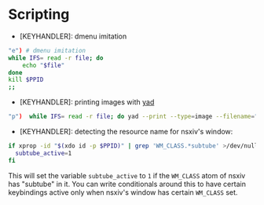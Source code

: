 # Scripting

* [KEYHANDLER]: dmenu imitation

```sh
"e") # dmenu imitation
while IFS= read -r file; do
	echo "$file"
done
kill $PPID
;;
```

* [KEYHANDLER]: printing images with [yad](https://github.com/v1cont/yad)

```sh
"p")  while IFS= read -r file; do yad --print --type=image --filename="$file" ; done ;;
```

* [KEYHANDLER]: detecting the resource name for nsxiv's window:

```sh
if xprop -id "$(xdo id -p $PPID)" | grep 'WM_CLASS.*subtube' >/dev/null 2>&1; then
  subtube_active=1
fi
```

This will set the variable `subtube_active` to `1` if the `WM_CLASS` atom of
nsxiv has "subtube" in it. You can write conditionals around this to have
certain keybindings active only when nsxiv's window has certain `WM_CLASS` set.
